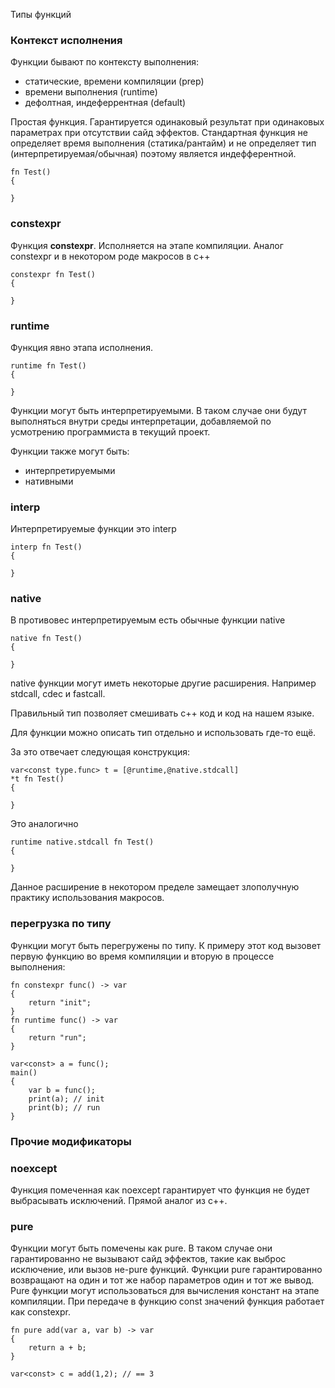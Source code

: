 Типы функций

### Контекст исполнения

Функции бывают по контексту выполнения:

- статические, времени компиляции (prep)
- времени выполнения (runtime)
- дефолтная, индеферрентная (default)

Простая функция. Гарантируется одинаковый результат при одинаковых параметрах при отсутствии сайд эффектов. Стандартная функция не определяет время выполнения (статика/рантайм) и не определяет тип (интерпретируемая/обычная) поэтому является индефферентной.

```
fn Test()
{

}
```

### constexpr
Функция **constexpr**. Исполняется на этапе компиляции. Аналог constexpr и в некотором роде макросов в с++
```
constexpr fn Test()
{

}
```

### runtime
Функция явно этапа исполнения.
```
runtime fn Test()
{

}
```

Функции могут быть интерпретируемыми. В таком случае они будут выполняться внутри среды интерпретации, добавляемой по усмотрению программиста в текущий проект.

Функции также могут быть:

- интерпретируемыми
- нативными

### interp
Интерпретируемые функции это interp
```
interp fn Test()
{

}
```

### native
В противовес интерпретируемым есть обычные функции native
```
native fn Test()
{

}
```

native функции могут иметь некоторые другие расширения. Например stdcall, cdec и fastcall.

Правильный тип позволяет смешивать c++ код и код на нашем языке.

Для функции можно описать тип отдельно и использовать где-то ещё.

За это отвечает следующая конструкция:
```
var<const type.func> t = [@runtime,@native.stdcall]
*t fn Test()
{

}
```

Это аналогично
```
runtime native.stdcall fn Test()
{

}
```

Данное расширение в некотором пределе замещает злополучную практику использования макросов.

### перегрузка по типу
Функции могут быть перегружены по типу. К примеру этот код вызовет
первую функцию во время компиляции и вторую в процессе выполнения:
```
fn constexpr func() -> var
{
    return "init";
}
fn runtime func() -> var
{
    return "run";
}

var<const> a = func();
main()
{
    var b = func();
    print(a); // init
    print(b); // run
}
```
 
### Прочие модификаторы

### noexcept
Функция помеченная как noexcept гарантирует что функция не будет выбрасывать исключений. Прямой аналог из c++.

### pure
Функции могут быть помечены как pure. В таком случае они гарантированно не вызывают сайд эффектов, такие как выброс исключение, или вызов не-pure функций.
Функции pure гарантированно возвращают на один и тот же набор параметров один и тот же вывод.
Pure функции могут использоваться для вычисления констант на этапе компиляции. При передаче в функцию const значений функция работает как constexpr.
```
fn pure add(var a, var b) -> var
{
    return a + b;
}

var<const> c = add(1,2); // == 3
```

